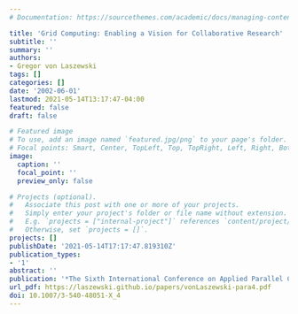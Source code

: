 ```yaml
---
# Documentation: https://sourcethemes.com/academic/docs/managing-content/

title: 'Grid Computing: Enabling a Vision for Collaborative Research'
subtitle: ''
summary: ''
authors:
- Gregor von Laszewski
tags: []
categories: []
date: '2002-06-01'
lastmod: 2021-05-14T13:17:47-04:00
featured: false
draft: false

# Featured image
# To use, add an image named `featured.jpg/png` to your page's folder.
# Focal points: Smart, Center, TopLeft, Top, TopRight, Left, Right, BottomLeft, Bottom, BottomRight.
image:
  caption: ''
  focal_point: ''
  preview_only: false

# Projects (optional).
#   Associate this post with one or more of your projects.
#   Simply enter your project's folder or file name without extension.
#   E.g. `projects = ["internal-project"]` references `content/project/deep-learning/index.md`.
#   Otherwise, set `projects = []`.
projects: []
publishDate: '2021-05-14T17:17:47.819310Z'
publication_types:
- '1'
abstract: ''
publication: '*The Sixth International Conference on Applied Parallel Computing*'
url_pdf: https://laszewski.github.io/papers/vonLaszewski-para4.pdf
doi: 10.1007/3-540-48051-X_4
---
```


